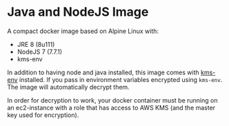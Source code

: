 # Java and NodeJS Image

A compact docker image based on Alpine Linux with:

- JRE 8 (8u111)
- NodeJS 7 (7.7.1)
- kms-env 

In addition to having node and java installed, this image
comes with [kms-env](https://github.com/ukayani/kms-env) installed.
If you pass in environment variables encrypted using `kms-env`. 
The image will automatically decrypt them. 

In order for decryption
to work, your docker container must be running on an ec2-instance with
a role that has access to AWS KMS (and the master key used for encryption).
